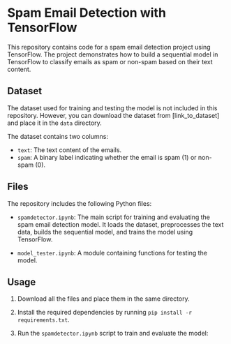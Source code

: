 # Spam Email Detection with TensorFlow

This repository contains code for a spam email detection project using TensorFlow. The project demonstrates how to build a sequential model in TensorFlow to classify emails as spam or non-spam based on their text content.

## Dataset

The dataset used for training and testing the model is not included in this repository. However, you can download the dataset from [link_to_dataset] and place it in the `data` directory.

The dataset contains two columns:
- `text`: The text content of the emails.
- `spam`: A binary label indicating whether the email is spam (1) or non-spam (0).

## Files

The repository includes the following Python files:

- `spamdetector.ipynb`: The main script for training and evaluating the spam email detection model. It loads the dataset, preprocesses the text data, builds the sequential model, and trains the model using TensorFlow.

- `model_tester.ipynb`: A module containing functions for testing the model.

## Usage

1. Download all the files and place them in the same directory.

2. Install the required dependencies by running `pip install -r requirements.txt`.

3. Run the `spamdetector.ipynb` script to train and evaluate the model:
